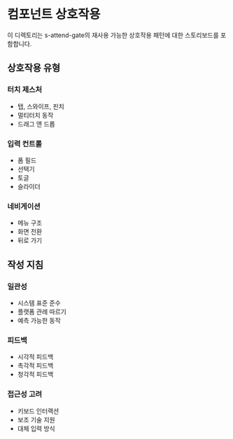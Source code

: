 # 컴포넌트 상호작용

이 디렉토리는 s-attend-gate의 재사용 가능한 상호작용 패턴에 대한 스토리보드를 포함합니다.

## 상호작용 유형

### 터치 제스처
- 탭, 스와이프, 핀치
- 멀티터치 동작
- 드래그 앤 드롭

### 입력 컨트롤
- 폼 필드
- 선택기
- 토글
- 슬라이더

### 네비게이션
- 메뉴 구조
- 화면 전환
- 뒤로 가기

## 작성 지침

### 일관성
- 시스템 표준 준수
- 플랫폼 관례 따르기
- 예측 가능한 동작

### 피드백
- 시각적 피드백
- 촉각적 피드백
- 청각적 피드백

### 접근성 고려
- 키보드 인터랙션
- 보조 기술 지원
- 대체 입력 방식
